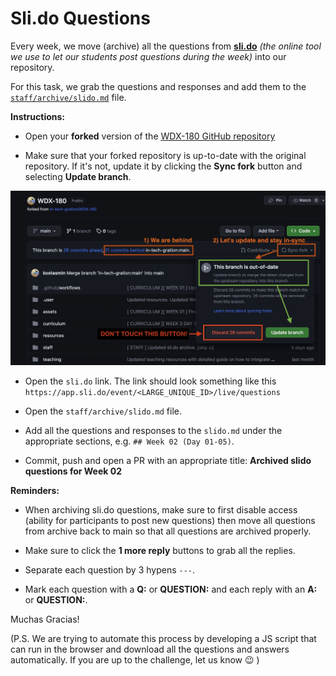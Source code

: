 # Sli.do Questions

Every week, we move (archive) all the questions from [**sli.do**](https://www.slido.com/) _(the online tool we use to let our students post questions during the week)_ into our repository. 

For this task, we grab the questions and responses and add them to the [`staff/archive/slido.md`](./slido.md) file.

**Instructions:**

- Open your **forked** version of the [WDX-180 GitHub repository](https://github.com/in-tech-gration/WDX-180/)

- Make sure that your forked repository is up-to-date with the original repository. If it's not, update it by clicking the **Sync fork** button and selecting **Update branch**.

![](./assets/WDX180.Out-of-Sync.jpg)

- Open the `sli.do` link. The link should look something like this `https://app.sli.do/event/<LARGE_UNIQUE_ID>/live/questions`

- Open the `staff/archive/slido.md` file. 

- Add all the questions and responses to the `slido.md` under the appropriate sections, e.g. `## Week 02 (Day 01-05)`.

- Commit, push and open a PR with an appropriate title: **Archived slido questions for Week 02** 

**Reminders:**

- When archiving sli.do questions, make sure to first disable access (ability for participants to post new questions) then move all questions from archive back to main so that all questions are archived properly.

- Make sure to click the  **1 more reply** buttons to grab all the replies.

- Separate each question by 3 hypens `---`.

- Mark each question with a **Q:** or **QUESTION:** and each reply with an **A:** or **QUESTION:**. 

Muchas Gracias!

(P.S. We are trying to automate this process by developing a JS script that can run in the browser and download 
all the questions and answers automatically. If you are up to the challenge, let us know :wink: )